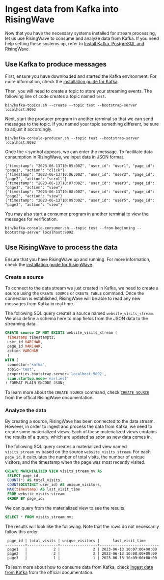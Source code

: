 # Ingest data from Kafka into RisingWave

Now that you have the necessary systems installed for stream processing, let us use RisingWave to consume and analyze data from Kafka. If you need help setting these systems up, refer to [Install Kafka, PostgreSQL and RisingWave](00-install-kafka-pg-rw.md).

## Use Kafka to produce messages

First, ensure you have downloaded and started the Kafka environment. For more information, check the [installation guide for Kafka](00-install-kafka-pg-rw.md#install-kafka).

Then, you will need to create a topic to store your streaming events. The following line of code creates a topic named `test`.

```terminal
bin/kafka-topics.sh --create --topic test --bootstrap-server localhost:9092
```

Next, start the producer program in another terminal so that we can send messages to the topic. If you named your topic something different, be sure to adjust it accordingly. 

```terminal
bin/kafka-console-producer.sh --topic test --bootstrap-server localhost:9092
```

Once the `>` symbol appears, we can enter the message. To facilitate data consumption in RisingWave, we input data in JSON format.

```terminal
{"timestamp": "2023-06-13T10:05:00Z", "user_id": "user1", "page_id": "page1", "action": "click"}
{"timestamp": "2023-06-13T10:06:00Z", "user_id": "user2", "page_id": "page2", "action": "scroll"}
{"timestamp": "2023-06-13T10:07:00Z", "user_id": "user3", "page_id": "page1", "action": "view"}
{"timestamp": "2023-06-13T10:08:00Z", "user_id": "user4", "page_id": "page2", "action": "view"}
{"timestamp": "2023-06-13T10:09:00Z", "user_id": "user5", "page_id": "page3", "action": "view"}
```

You may also start a consumer program in another terminal to view the messages for verification.

```terminal
bin/kafka-console-consumer.sh --topic test --from-beginning --bootstrap-server localhost:9092
```

## Use RisingWave to process the data

Ensure that you have RisingWave up and running. For more information, check the [installation guide for RisingWave](00-install-kafka-pg-rw.md#install-risingwave).

### Create a source

To connect to the data stream we just created in Kafka, we need to create a source using the `CREATE SOURCE` or `CREATE TABLE` command. Once the connection is established, RisingWave will be able to read any new messages from Kafka in real time. 

The following SQL query creates a source named `website_visits_stream`. We also define a schema here to map fields from the JSON data to the streaming data. 

```sql
CREATE source IF NOT EXISTS website_visits_stream (
 timestamp timestamptz,
 user_id VARCHAR,
 page_id VARCHAR,
 action VARCHAR
 )
WITH (
 connector='kafka',
 topic='test',
 properties.bootstrap.server='localhost:9092',
 scan.startup.mode='earliest'
) FORMAT PLAIN ENCODE JSON;
```

To learn more about the `CREATE SOURCE` command, check [`CREATE SOURCE`](https://docs.risingwave.com/docs/current/sql-create-source/) from the offical RisingWave documentation.

### Analyze the data

By creating a source, RisingWave has been connected to the data stream. However, in order to ingest and process the data from Kafka, we need to create some materialized views. Each of these materialized views contains the results of a query, which are updated as soon as new data comes in.

The following SQL query creates a materialized view named `visits_stream_mv` based on the source `website_visits_stream`. For each `page_id`, it calculates the number of total visits, the number of unique visitors, and the timestamp when the page was most recently visited.

```sql
CREATE MATERIALIZED VIEW visits_stream_mv AS
 SELECT page_id,
 COUNT(*) AS total_visits,
 COUNT(DISTINCT user_id) AS unique_visitors,
 MAX(timestamp) AS last_visit_time
 FROM website_visits_stream
 GROUP BY page_id;
```

We can query from the materialized view to see the results.

```sql
SELECT * FROM visits_stream_mv;
```

The results will look like the following. Note that the rows do not necessarily follow this order.

```terminal
 page_id | total_visits | unique_visitors |      last_visit_time
---------+--------------+-----------------+---------------------------
 page1   |            2 |               2 | 2023-06-13 10:07:00+00:00
 page2   |            2 |               2 | 2023-06-13 10:08:00+00:00
 page3   |            1 |               1 | 2023-06-13 10:09:00+00:00
```

To learn more about how to consume data from Kafka, check [Ingest data from Kafka](https://docs.risingwave.com/docs/current/ingest-from-kafka/) from the official documentation.
